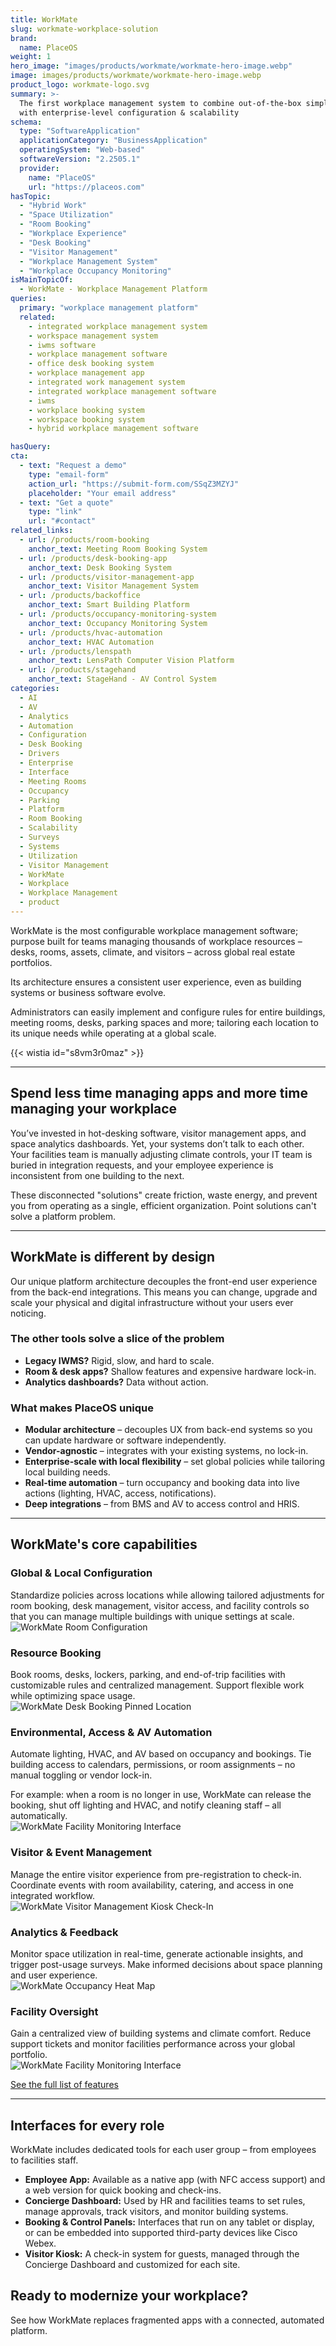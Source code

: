 ```yaml
---
title: WorkMate
slug: workmate-workplace-solution
brand:
  name: PlaceOS
weight: 1
hero_image: "images/products/workmate/workmate-hero-image.webp"
image: images/products/workmate/workmate-hero-image.webp
product_logo: workmate-logo.svg
summary: >-
  The first workplace management system to combine out-of-the-box simplicity
  with enterprise-level configuration & scalability
schema:
  type: "SoftwareApplication"
  applicationCategory: "BusinessApplication"
  operatingSystem: "Web-based"
  softwareVersion: "2.2505.1"
  provider:
    name: "PlaceOS"
    url: "https://placeos.com"
hasTopic:
  - "Hybrid Work"
  - "Space Utilization"
  - "Room Booking"
  - "Workplace Experience"
  - "Desk Booking"
  - "Visitor Management"
  - "Workplace Management System"
  - "Workplace Occupancy Monitoring"
isMainTopicOf:
  - WorkMate - Workplace Management Platform
queries:
  primary: "workplace management platform"
  related:
    - integrated workplace management system
    - workspace management system
    - iwms software
    - workplace management software
    - office desk booking system
    - workplace management app
    - integrated work management system
    - integrated workplace management software
    - iwms
    - workplace booking system
    - workspace booking system
    - hybrid workplace management software

hasQuery:
cta:
  - text: "Request a demo"
    type: "email-form"  
    action_url: "https://submit-form.com/SSqZ3MZYJ"  
    placeholder: "Your email address"
  - text: "Get a quote"
    type: "link"
    url: "#contact" 
related_links:
  - url: /products/room-booking
    anchor_text: Meeting Room Booking System
  - url: /products/desk-booking-app
    anchor_text: Desk Booking System
  - url: /products/visitor-management-app
    anchor_text: Visitor Management System
  - url: /products/backoffice
    anchor_text: Smart Building Platform
  - url: /products/occupancy-monitoring-system
    anchor_text: Occupancy Monitoring System
  - url: /products/hvac-automation
    anchor_text: HVAC Automation
  - url: /products/lenspath
    anchor_text: LensPath Computer Vision Platform
  - url: /products/stagehand
    anchor_text: StageHand - AV Control System
categories:
  - AI
  - AV
  - Analytics
  - Automation
  - Configuration
  - Desk Booking
  - Drivers
  - Enterprise
  - Interface
  - Meeting Rooms
  - Occupancy
  - Parking
  - Platform
  - Room Booking
  - Scalability
  - Surveys
  - Systems
  - Utilization
  - Visitor Management
  - WorkMate
  - Workplace
  - Workplace Management
  - product
---
```

WorkMate is the most configurable workplace management software; purpose built for teams managing thousands of workplace resources – desks, rooms, assets, climate, and visitors – across global real estate portfolios. 

Its architecture ensures a consistent user experience, even as building systems or business software evolve. 

Administrators can easily implement and configure rules for entire buildings, meeting rooms, desks, parking spaces and more; tailoring each location to its unique needs while operating at a global scale.

{{< wistia id="s8vm3r0maz" >}}

---

## Spend less time managing apps and more time managing your workplace

You’ve invested in hot-desking software, visitor management apps, and space analytics dashboards. Yet, your systems don’t talk to each other. Your facilities team is manually adjusting climate controls, your IT team is buried in integration requests, and your employee experience is inconsistent from one building to the next.

These disconnected "solutions" create friction, waste energy, and prevent you from operating as a single, efficient organization. Point solutions can't solve a platform problem.

---
## WorkMate is different by design

Our unique platform architecture decouples the front-end user experience from the back-end integrations. This means you can change, upgrade and scale your physical and digital infrastructure without your users ever noticing.

### The other tools solve a slice of the problem
- **Legacy IWMS?** Rigid, slow, and hard to scale.  
- **Room & desk apps?** Shallow features and expensive hardware lock-in.  
- **Analytics dashboards?** Data without action.

### What makes PlaceOS unique

- **Modular architecture** – decouples UX from back-end systems so you can update hardware or software independently.  
- **Vendor-agnostic** – integrates with your existing systems, no lock-in.  
- **Enterprise-scale with local flexibility** – set global policies while tailoring local building needs.  
- **Real-time automation** – turn occupancy and booking data into live actions (lighting, HVAC, access, notifications).  
- **Deep integrations** – from BMS and AV to access control and HRIS.  

---
## WorkMate's core capabilities

### Global & Local Configuration
Standardize policies across locations while allowing tailored adjustments for room booking, desk management, visitor access, and facility controls so that you can manage multiple buildings with unique settings at scale.
![WorkMate Room Configuration](/images/products/workmate/workmate-room-configuration-rules.webp)
### Resource Booking
Book rooms, desks, lockers, parking, and end-of-trip facilities with customizable rules and centralized management. Support flexible work while optimizing space usage.  
![WorkMate Desk Booking Pinned Location](/images/products/workmate/desk-booking-pinned-location-thumbnail.avif)

### Environmental, Access & AV Automation
Automate lighting, HVAC, and AV based on occupancy and bookings. Tie building access to calendars, permissions, or room assignments – no manual toggling or vendor lock-in.

For example: when a room is no longer in use, WorkMate can release the booking, shut off lighting and HVAC, and notify cleaning staff – all automatically.  
![WorkMate Facility Monitoring Interface](/images/products/workmate/workmate-evironment-information-p-1600.webp)

### Visitor & Event Management
Manage the entire visitor experience from pre-registration to check-in. Coordinate events with room availability, catering, and access in one integrated workflow.  
![WorkMate Visitor Management Kiosk Check-In](/images/products/workmate/placeos-workmate-kiosk-check-in.webp)

### Analytics & Feedback
Monitor space utilization in real-time, generate actionable insights, and trigger post-usage surveys. Make informed decisions about space planning and user experience.  
![WorkMate Occupancy Heat Map](/images/products/workmate/real-time-occupancy-workmate-floor-plan-occupancy-by-room.webp)

### Facility Oversight
Gain a centralized view of building systems and climate comfort. Reduce support tickets and monitor facilities performance across your global portfolio.  
![WorkMate Facility Monitoring Interface](/images/products/workmate/workmate-evironment-information-p-1600.webp)

[See the full list of features](#features)

---
## Interfaces for every role

WorkMate includes dedicated tools for each user group – from employees to facilities staff.

- **Employee App:** Available as a native app (with NFC access support) and a web version for quick booking and check-ins.  
- **Concierge Dashboard:** Used by HR and facilities teams to set rules, manage approvals, track visitors, and monitor building systems.  
- **Booking & Control Panels:** Interfaces that run on any tablet or display, or can be embedded into supported third-party devices like Cisco Webex.  
- **Visitor Kiosk:** A check-in system for guests, managed through the Concierge Dashboard and customized for each site.

## Ready to modernize your workplace?

See how WorkMate replaces fragmented apps with a connected, automated platform.